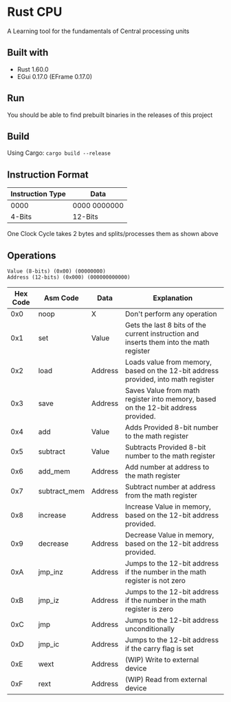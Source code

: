 # Rust CPU
A Learning tool for the fundamentals of Central processing units

## Built with
- Rust 1.60.0
- EGui 0.17.0 (EFrame 0.17.0)

## Run
You should be able to find prebuilt binaries in the releases of this project

## Build
Using Cargo: ```cargo build --release```

## Instruction Format
| Instruction Type | Data           | 
|------------------|----------------|
| 0000             | 0000 0000000   |
| 4-Bits           | 12-Bits        |

One Clock Cycle takes 2 bytes and splits/processes them as shown above

## Operations
```
Value (8-bits) (0x00) (00000000)
Address (12-bits) (0x000) (000000000000)
```

| Hex Code | Asm Code     | Data    | Explanation                                                                             |
|----------|--------------|---------|-----------------------------------------------------------------------------------------|
| 0x0      | noop         | X       | Don't perform any operation                                                             |
| 0x1      | set          | Value   | Gets the last 8 bits of the current instruction and inserts them into the math register |
| 0x2      | load         | Address | Loads value from memory, based on the 12-bit address provided, into math register       |
| 0x3      | save         | Address | Saves Value from math register into memory, based on the 12-bit address provided.       |
| 0x4      | add          | Value   | Adds Provided 8-bit number to the math register                                         |
| 0x5      | subtract     | Value   | Subtracts Provided 8-bit number to the math register                                    |
| 0x6      | add_mem      | Address | Add number at address to the math register                                              |
| 0x7      | subtract_mem | Address | Subtract number at address from the math register                                       |
| 0x8      | increase     | Address | Increase Value in memory, based on the 12-bit address provided.                         |
| 0x9      | decrease     | Address | Decrease Value in memory, based on the 12-bit address provided.                         |
| 0xA      | jmp_inz      | Address | Jumps to the 12-bit address if the number in the math register is not zero              |
| 0xB      | jmp_iz       | Address | Jumps to the 12-bit address if the number in the math register is zero                  |
| 0xC      | jmp          | Address | Jumps to the 12-bit address unconditionally                                             |
| 0xD      | jmp_ic       | Address | Jumps to the 12-bit address if the carry flag is set                                    |
| 0xE      | wext         | Address | (WIP) Write to external device                                                          |
| 0xF      | rext         | Address | (WIP) Read from external device                                                         |